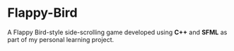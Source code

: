 # Flappy-Bird
A Flappy Bird-style side-scrolling game developed using **C++** and **SFML** as part of my personal learning project.
